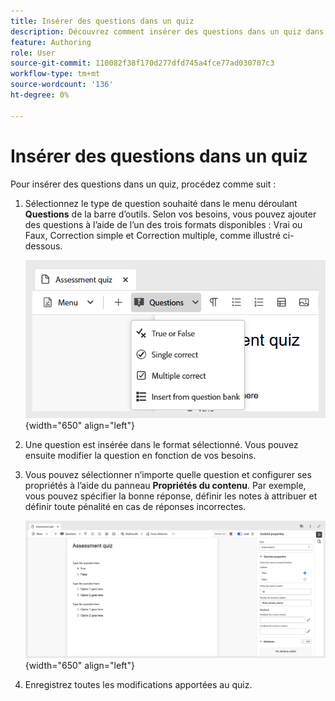 ```yaml
---
title: Insérer des questions dans un quiz
description: Découvrez comment insérer des questions dans un quiz dans le contenu d’apprentissage et de formation,
feature: Authoring
role: User
source-git-commit: 110082f38f170d277dfd745a4fce77ad030707c3
workflow-type: tm+mt
source-wordcount: '136'
ht-degree: 0%

---
```


# Insérer des questions dans un quiz

Pour insérer des questions dans un quiz, procédez comme suit :

1. Sélectionnez le type de question souhaité dans le menu déroulant **Questions** de la barre d’outils. Selon vos besoins, vous pouvez ajouter des questions à l’aide de l’un des trois formats disponibles : Vrai ou Faux, Correction simple et Correction multiple, comme illustré ci-dessous.

   ![](assets/question-types.png){width="650" align="left"}

1. Une question est insérée dans le format sélectionné. Vous pouvez ensuite modifier la question en fonction de vos besoins.

1. Vous pouvez sélectionner n’importe quelle question et configurer ses propriétés à l’aide du panneau **Propriétés du contenu**. Par exemple, vous pouvez spécifier la bonne réponse, définir les notes à attribuer et définir toute pénalité en cas de réponses incorrectes.

   ![](assets/question-properties.png){width="650" align="left"}

1. Enregistrez toutes les modifications apportées au quiz.


